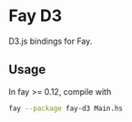 Fay D3
======

D3.js bindings for Fay.

Usage
-----
In fay >= 0.12, compile with
```bash
fay --package fay-d3 Main.hs
```